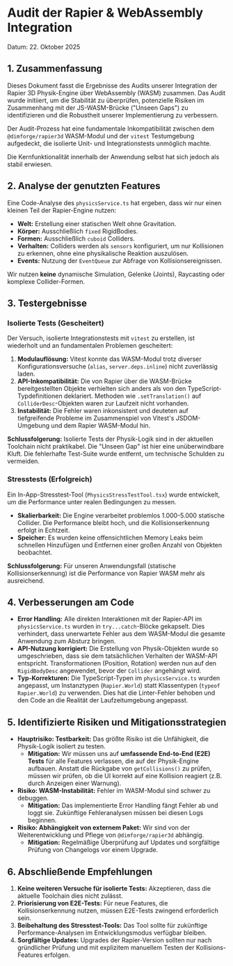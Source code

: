 # Audit der Rapier & WebAssembly Integration

Datum: 22. Oktober 2025

## 1. Zusammenfassung

Dieses Dokument fasst die Ergebnisse des Audits unserer Integration der Rapier 3D Physik-Engine über WebAssembly (WASM) zusammen. Das Audit wurde initiiert, um die Stabilität zu überprüfen, potenzielle Risiken im Zusammenhang mit der JS-WASM-Brücke ("Unseen Gaps") zu identifizieren und die Robustheit unserer Implementierung zu verbessern.

Der Audit-Prozess hat eine fundamentale Inkompatibilität zwischen dem `@dimforge/rapier3d` WASM-Modul und der `vitest` Testumgebung aufgedeckt, die isolierte Unit- und Integrationstests unmöglich machte.

Die Kernfunktionalität innerhalb der Anwendung selbst hat sich jedoch als stabil erwiesen.

## 2. Analyse der genutzten Features

Eine Code-Analyse des `physicsService.ts` hat ergeben, dass wir nur einen kleinen Teil der Rapier-Engine nutzen:

-   **Welt:** Erstellung einer statischen Welt ohne Gravitation.
-   **Körper:** Ausschließlich `fixed` RigidBodies.
-   **Formen:** Ausschließlich `cuboid` Colliders.
-   **Verhalten:** Colliders werden als `sensors` konfiguriert, um nur Kollisionen zu erkennen, ohne eine physikalische Reaktion auszulösen.
-   **Events:** Nutzung der `EventQueue` zur Abfrage von Kollisionsereignissen.

Wir nutzen **keine** dynamische Simulation, Gelenke (Joints), Raycasting oder komplexe Collider-Formen.

## 3. Testergebnisse

### Isolierte Tests (Gescheitert)

Der Versuch, isolierte Integrationstests mit `vitest` zu erstellen, ist wiederholt und an fundamentalen Problemen gescheitert:

1.  **Modulauflösung:** Vitest konnte das WASM-Modul trotz diverser Konfigurationsversuche (`alias`, `server.deps.inline`) nicht zuverlässig laden.
2.  **API-Inkompatibilität:** Die von Rapier über die WASM-Brücke bereitgestellten Objekte verhielten sich anders als von den TypeScript-Typdefinitionen deklariert. Methoden wie `.setTranslation()` auf `ColliderDesc`-Objekten waren zur Laufzeit nicht vorhanden.
3.  **Instabilität:** Die Fehler waren inkonsistent und deuteten auf tiefgreifende Probleme im Zusammenspiel von Vitest's JSDOM-Umgebung und dem Rapier WASM-Modul hin.

**Schlussfolgerung:** Isolierte Tests der Physik-Logik sind in der aktuellen Toolchain nicht praktikabel. Die "Unseen Gap" ist hier eine unüberwindbare Kluft. Die fehlerhafte Test-Suite wurde entfernt, um technische Schulden zu vermeiden.

### Stresstests (Erfolgreich)

Ein In-App-Stresstest-Tool (`PhysicsStressTestTool.tsx`) wurde entwickelt, um die Performance unter realen Bedingungen zu messen.

-   **Skalierbarkeit:** Die Engine verarbeitet problemlos 1.000-5.000 statische Collider. Die Performance bleibt hoch, und die Kollisionserkennung erfolgt in Echtzeit.
-   **Speicher:** Es wurden keine offensichtlichen Memory Leaks beim schnellen Hinzufügen und Entfernen einer großen Anzahl von Objekten beobachtet.

**Schlussfolgerung:** Für unseren Anwendungsfall (statische Kollisionserkennung) ist die Performance von Rapier WASM mehr als ausreichend.

## 4. Verbesserungen am Code

-   **Error Handling:** Alle direkten Interaktionen mit der Rapier-API im `physicsService.ts` wurden in `try...catch`-Blöcke gekapselt. Dies verhindert, dass unerwartete Fehler aus dem WASM-Modul die gesamte Anwendung zum Absturz bringen.
-   **API-Nutzung korrigiert:** Die Erstellung von Physik-Objekten wurde so umgeschrieben, dass sie dem tatsächlichen Verhalten der WASM-API entspricht. Transformationen (Position, Rotation) werden nun auf den `RigidBodyDesc` angewendet, bevor der `Collider` angehängt wird.
-   **Typ-Korrekturen:** Die TypeScript-Typen im `physicsService.ts` wurden angepasst, um Instanztypen (`Rapier.World`) statt Klassentypen (`typeof Rapier.World`) zu verwenden. Dies hat die Linter-Fehler behoben und den Code an die Realität der Laufzeitumgebung angepasst.

## 5. Identifizierte Risiken und Mitigationsstrategien

-   **Hauptrisiko: Testbarkeit:** Das größte Risiko ist die Unfähigkeit, die Physik-Logik isoliert zu testen.
    -   **Mitigation:** Wir müssen uns auf **umfassende End-to-End (E2E) Tests** für alle Features verlassen, die auf der Physik-Engine aufbauen. Anstatt die Rückgabe von `getCollisions()` zu prüfen, müssen wir prüfen, ob die UI korrekt auf eine Kollision reagiert (z.B. durch Anzeigen einer Warnung).
-   **Risiko: WASM-Instabilität:** Fehler im WASM-Modul sind schwer zu debuggen.
    -   **Mitigation:** Das implementierte Error Handling fängt Fehler ab und loggt sie. Zukünftige Fehleranalysen müssen bei diesen Logs beginnen.
-   **Risiko: Abhängigkeit von externem Paket:** Wir sind von der Weiterentwicklung und Pflege von `@dimforge/rapier3d` abhängig.
    -   **Mitigation:** Regelmäßige Überprüfung auf Updates und sorgfältige Prüfung von Changelogs vor einem Upgrade.

## 6. Abschließende Empfehlungen

1.  **Keine weiteren Versuche für isolierte Tests:** Akzeptieren, dass die aktuelle Toolchain dies nicht zulässt.
2.  **Priorisierung von E2E-Tests:** Für neue Features, die Kollisionserkennung nutzen, müssen E2E-Tests zwingend erforderlich sein.
3.  **Beibehaltung des Stresstest-Tools:** Das Tool sollte für zukünftige Performance-Analysen im Entwicklungsmodus verfügbar bleiben.
4.  **Sorgfältige Updates:** Upgrades der Rapier-Version sollten nur nach gründlicher Prüfung und mit explizitem manuellem Testen der Kollisions-Features erfolgen.
